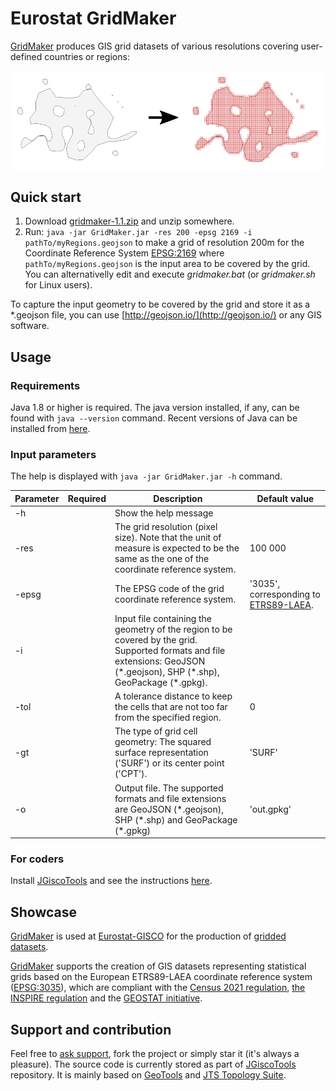 # Eurostat GridMaker

[GridMaker](https://github.com/eurostat/GridMaker) produces GIS grid datasets of various resolutions covering user-defined countries or regions:

![Eurostat Grid Maker](docs/img/demo_ex/demo_ex.png)

## Quick start

1. Download [gridmaker-1.1.zip](releases/gridmaker-1.1.zip?raw=true) and unzip somewhere.
2. Run: `java -jar GridMaker.jar -res 200 -epsg 2169 -i pathTo/myRegions.geojson` to make a grid of resolution 200m for the Coordinate Reference System [EPSG:2169](https://spatialreference.org/ref/epsg/luxembourg-1930-gauss/) where `pathTo/myRegions.geojson` is the input area to be covered by the grid. You can alternativelly edit and execute *gridmaker.bat* (or *gridmaker.sh* for Linux users).

To capture the input geometry to be covered by the grid and store it as a *.geojson file, you can use [http://geojson.io/](http://geojson.io/) or any GIS software.

## Usage

### Requirements

Java 1.8 or higher is required. The java version installed, if any, can be found with `java --version` command. Recent versions of Java can be installed from [here](https://www.java.com/).

### Input parameters

The help is displayed with `java -jar GridMaker.jar -h` command.

| Parameter | Required | Description | Default value |
| ------------- | ------------- |-------------| ------|
| -h | | Show the help message |  |
| -res |  | The grid resolution (pixel size). Note that the unit of measure is expected to be the same as the one of the coordinate reference system. | 100 000 |
| -epsg |  | The EPSG code of the grid coordinate reference system. | '3035', corresponding to [ETRS89-LAEA](https://spatialreference.org/ref/epsg/etrs89-etrs-laea/). |
| -i |  | Input file containing the geometry of the region to be covered by the grid. Supported formats and file extensions: GeoJSON \(\*.geojson), SHP (\*.shp), GeoPackage (\*.gpkg). |  |
| -tol |  | A tolerance distance to keep the cells that are not too far from the specified region. | 0 |
| -gt |  | The type of grid cell geometry: The squared surface representation ('SURF') or its center point ('CPT'). | 'SURF' |
| -o |  | Output file. The supported formats and file extensions are GeoJSON (\*.geojson), SHP (\*.shp) and GeoPackage (\*.gpkg) | 'out.gpkg' |

### For coders

Install [JGiscoTools](https://github.com/eurostat/JGiscoTools/) and see the instructions [here](https://github.com/eurostat/JGiscoTools/tree/master/src/site/gridmaker).

## Showcase

[GridMaker](https://github.com/eurostat/GridMaker) is used at [Eurostat-GISCO](http://ec.europa.eu/eurostat/web/gisco) for the production of [gridded datasets](https://ec.europa.eu/eurostat/web/gisco/geodata/reference-data/grids).

[GridMaker](https://github.com/eurostat/GridMaker) supports the creation of GIS datasets representing statistical grids based on the European ETRS89-LAEA coordinate reference system ([EPSG:3035](https://spatialreference.org/ref/epsg/etrs89-etrs-laea/)), which are compliant with the [Census 2021 regulation](https://ec.europa.eu/eurostat/web/population-and-housing-census/background), [the INSPIRE regulation](https://inspire.ec.europa.eu/id/document/tg/su) and the [GEOSTAT initiative](https://www.efgs.info/geostat/).

## Support and contribution

Feel free to [ask support](https://github.com/eurostat/GridMaker/issues/new), fork the project or simply star it (it's always a pleasure). The source code is currently stored as part of [JGiscoTools](https://github.com/eurostat/JGiscoTools) repository. It is mainly based on [GeoTools](http://www.geotools.org/) and [JTS Topology Suite](https://locationtech.github.io/jts/).
